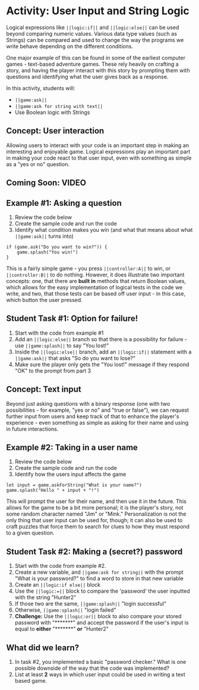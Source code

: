 # Activity: User Input and String Logic

Logical expressions like ``||logic:if||`` and ``||logic:else||`` can be used beyond comparing numeric values. Various data type values (such as Strings) can be compared and used to change the way the programs we write behave depending on the different conditions.

One major example of this can be found in some of the earliest computer games - text-based adventure games. These rely heavily on crafting a story, and having the player interact with this story by prompting them with questions and identifying what the user gives back as a response.

In this activity, students will:
* ``||game:ask||``
* ``||game:ask for string with text||``
* Use Boolean logic with Strings

## Concept: User interaction

Allowing users to interact with your code is an important step in making an interesting and enjoyable game. Logical expressions play an important part in making your code react to that user input, even with something as simple as a "yes or no" question.

## Coming Soon: VIDEO

## Example #1: Asking a question

1. Review the code below
2. Create the sample code and run the code
3. Identify what condition makes you win (and what that means about what ``||game:ask||`` turns into)

```blocks
if (game.ask("Do you want to win?")) {
    game.splash("You win!")
}
```

This is a fairly simple game - you press ``||controller:A||`` to win, or ``||controller:B||`` to do nothing. However, it does illustrate two important concepts: one, that there are **built in** methods that return Boolean values, which allows for the easy implementation of logical tests in the code we write, and two, that those tests can be based off user input - in this case, which button the user pressed.

## Student Task #1: Option for failure!

1. Start with the code from example #1
2. Add an ``||logic:else||`` branch so that there is a possibility for failure - use ``||game:splash||`` to say "You lost!"
3. Inside the ``||logic:else||`` branch, add an ``||logic:if||`` statement with a ``||game:ask||`` that asks "So do you want to lose?"
4. Make sure the player only gets the "You lost!" message if they respond "OK" to the prompt from part 3

## Concept: Text input

Beyond just asking questions with a binary response (one with two possibilities - for example, "yes or no" and "true or false"), we can request further input from users and keep track of that to enhance the player's experience - even something as simple as asking for their name and using in future interactions.

## Example #2: Taking in a user name

1. Review the code below
2. Create the sample code and run the code
3. Identify how the users input affects the game

```blocks
let input = game.askForString("What is your name?")
game.splash("Hello " + input + "!")
```

This will prompt the user for their name, and then use it in the future. This allows for the game to be a bit more personal; it is the player's story, not some random character named "Jim" or "Mink." Personalization is not the only thing that user input can be used for, though; it can also be used to craft puzzles that force them to search for clues to how they must respond to a given question.

## Student Task #2: Making a (secret?) password

1. Start with the code from example #2.
2. Create a new variable, and ``||game:ask for string||`` with the prompt "What is your password?" to find a word to store in that new variable
3. Create an ``||logic:if else||`` block
4. Use the ``||logic:=||`` block to compare the 'password' the user inputted with the string "Hunter2"
5. If those two are the same, ``||game:splash||`` "login successful"
6. Otherwise, ``||game:splash||`` "login failed"
7. **Challenge:** Use the ``||logic:or||`` block to also compare your stored password with "\*\*\*\*\*\*\*" and accept the password if the user's input is equal to **either** "\*\*\*\*\*\*\*" **or** "Hunter2"

## What did we learn?

1. In task #2, you implemented a basic "password checker." What is one possible downside of the way that the code was implemented?
2. List at least **2** ways in which user input could be used in writing a text based game.